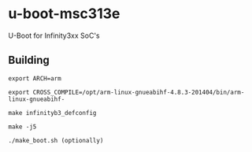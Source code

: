 # u-boot-msc313e
U-Boot for Infinity3xx SoC's

## Building
```export ARCH=arm```

```export CROSS_COMPILE=/opt/arm-linux-gnueabihf-4.8.3-201404/bin/arm-linux-gnueabihf- ```

```make infinityb3_defconfig```

```make -j5```

```./make_boot.sh (optionally)```
